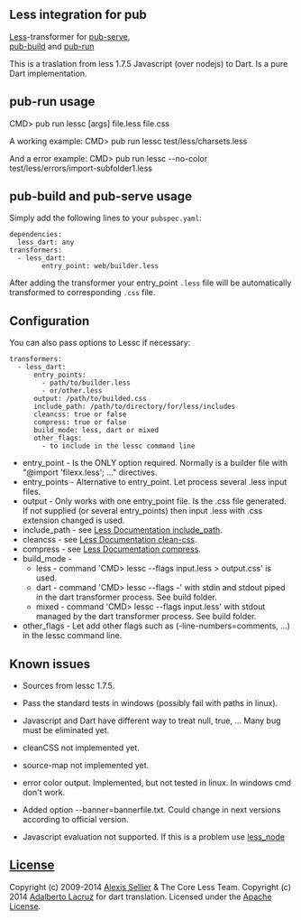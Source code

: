 ## Less integration for pub

[Less](http://lesscss.org/)-transformer for [pub-serve](http://pub.dartlang.org/doc/pub-serve.html),  
[pub-build](http://pub.dartlang.org/doc/pub-build.html) and [pub-run](https://www.dartlang.org/tools/pub/cmd/pub-run.html)

This is a traslation from less 1.7.5 Javascript (over nodejs) to Dart. Is a pure Dart implementation.

## pub-run usage

CMD> pub run lessc [args] file.less file.css

A working example:
CMD> pub run lessc test/less/charsets.less

And a error example:
CMD> pub run lessc --no-color test/less/errors/import-subfolder1.less


## pub-build and pub-serve usage

Simply add the following lines to your `pubspec.yaml`:

    dependencies:
      less_dart: any
    transformers:
      - less_dart:
      		entry_point: web/builder.less

After adding the transformer your entry_point `.less` file will be automatically transformed to
corresponding `.css` file.

## Configuration

You can also pass options to Lessc if necessary:

    transformers:
      - less_dart:
          entry_points: 
          	- path/to/builder.less
          	- or/other.less
          output: /path/to/builded.css
          include_path: /path/to/directory/for/less/includes
          cleancss: true or false
          compress: true or false
          build_mode: less, dart or mixed
          other_flags:
            - to include in the lessc command line
          
- entry_point - Is the ONLY option required. Normally is a builder file with "@import 'filexx.less'; ..." directives.
- entry_points - Alternative to entry_point. Let process several .less input files.
- output - Only works with one entry_point file. Is the .css file generated. 
		If not supplied (or several entry_points) then input .less with .css extension changed is used.
- include_path - see [Less Documentation include_path](http://lesscss.org/usage/#command-line-usage-include-paths).
- cleancss - see [Less Documentation clean-css](http://lesscss.org/usage/#command-line-usage-clean-css).
- compress - see [Less Documentation compress](http://lesscss.org/usage/#command-line-usage-compress).
- build_mode -
	- less - command 'CMD> lessc --flags input.less > output.css' is used.
	- dart - command 'CMD> lessc --flags -' with stdin and stdout piped in the dart transformer process. See build folder.
	- mixed - command 'CMD> lessc --flags input.less' with stdout managed by the dart transformer process. See build folder.
- other_flags - Let add other flags such as (-line-numbers=comments, ...) in the lessc command line.


## Known issues

- Sources from lessc 1.7.5.
- Pass the standard tests in windows (possibly fail with paths in linux).
- Javascript and Dart have different way to treat null, true, ... Many bug must be eliminated yet.
- cleanCSS not implemented yet.
- source-map not implemented yet.
- error color output. Implemented, but not tested in linux. In windows cmd don't work.
- Added option --banner=bannerfile.txt. Could change in next versions according to official version.

- Javascript evaluation not supported. If this is a problem use [less_node](https://pub.dartlang.org/packages/less_node)


## [License](LICENSE)

Copyright (c) 2009-2014 [Alexis Sellier](http://cloudhead.io/) & The Core Less Team.
Copyright (c) 2014 [Adalberto Lacruz](Adalberto.Lacruz@gmail.com) for dart translation.
Licensed under the [Apache License](LICENSE).
